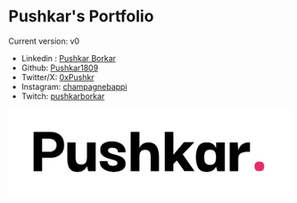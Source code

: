# Pushkar's Portfolio

Current version: v0

- Linkedin : [Pushkar Borkar](https://www.linkedin.com/in/pushkar-borkar/)
- Github: [Pushkar1809](https://github.com/Pushkar1809)
- Twitter/X: [0xPushkr](https://twitter.com/0xPushkr)
- Instagram: [champagnebappi](https://www.instagram.com/champagnebappi/)
- Twitch: [pushkarborkar](https://www.twitch.tv/pushkarborkar)

![me](./src/assets/imgs/full.png)